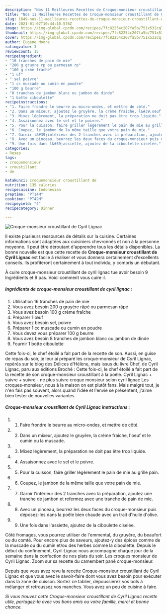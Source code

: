 ```yaml
---
description: "Nos 11 Meilleures Recettes de Croque-monsieur croustillant de Cyril Lignac"
title: "Nos 11 Meilleures Recettes de Croque-monsieur croustillant de Cyril Lignac"
slug: 1649-nos-11-meilleures-recettes-de-croque-monsieur-croustillant-de-cyril-lignac
date: 2021-01-07T10:44:10.576Z
image: https://img-global.cpcdn.com/recipes/7fc82254c207fa5b/751x532cq70/croque-monsieur-croustillant-de-cyril-lignac-photo-principale-de-la-recette.jpg
thumbnail: https://img-global.cpcdn.com/recipes/7fc82254c207fa5b/751x532cq70/croque-monsieur-croustillant-de-cyril-lignac-photo-principale-de-la-recette.jpg
cover: https://img-global.cpcdn.com/recipes/7fc82254c207fa5b/751x532cq70/croque-monsieur-croustillant-de-cyril-lignac-photo-principale-de-la-recette.jpg
author: Eugene Moore
ratingvalue: 3
reviewcount: 15
recipeingredient:
- "16 tranches de pain de mie"
- "200 g gruyre rp ou parmesan rp"
- "100 g crme frache"
- "1 uf"
- " sel poivre"
- "1 cc muscade ou cumin en poudre"
- "100 g beurre"
- "8 tranches de jambon blanc ou jambon de dinde"
- "1 botte ciboulette"
recipeinstructions:
- "1. Faire frondre le beurre au micro-ondes, et mettre de côté."
- "2. Dans un mixeur, ajoutez le gruyère, la crème fraiche, l&#39;oeuf et le cumin ou la muscade."
- "3. Mixez légèrement, la préparation ne doit pas être trop liquide."
- "4. Assaisonnez avec le sel et le poivre."
- "5. Pour la cuisson, faire griller légèrement le pain de mie au grille pain."
- "6. Coupez, le jambon de la même taille que votre pain de mie."
- "7. Garnir l&#39;intérieur des 2 tranches avec la préparation, ajoutez une tranche de jambon et refermez avec une tranche de pain de mie."
- "8. Avec un pinceau, beurrez les deux faces du croque-monsieur puis déposez-les dans la poêle bien chaude avec un trait d&#39;huile d&#39;olive."
- "9. Une fois dans l&#39;assiette, ajoutez de la ciboulette ciselée."
categories:
- Resep
tags:
- croquemonsieur
- croustillant
- de

katakunci: croquemonsieur croustillant de 
nutrition: 135 calories
recipecuisine: Indonesian
preptime: "PT14M"
cooktime: "PT42M"
recipeyield: "4"
recipecategory: Dinner

---
```



![Croque-monsieur croustillant de Cyril Lignac](https://img-global.cpcdn.com/recipes/7fc82254c207fa5b/751x532cq70/croque-monsieur-croustillant-de-cyril-lignac-photo-principale-de-la-recette.jpg)

Il existe plusieurs ressources de détails sur la cuisine. Certaines informations sont adaptées aux cuisiniers chevronnés et non à la personne moyenne. Il peut être déroutant d'apprendre tous les détails disponibles. La bonne nouvelle est que cette recette de <strong> Croque-monsieur croustillant de Cyril Lignac </strong> est facile à réaliser et vous donnera certainement d'excellents conseils. Ils profiteront certainement à tout individu, y compris un débutant.

<!--inarticleads1-->

À cuire croque-monsieur croustillant de cyril lignac tue avoir besoin 9 Ingrédients et 9 pas. Voici comment vous cuire il.

##### Ingrédients de croque-monsieur croustillant de cyril lignac :

1. Utilisation 16 tranches de pain de mie
1. Vous avez besoin 200 g gruyère râpé ou parmesan râpé
1. Vous avez besoin 100 g crème fraîche
1. Préparer 1 œuf
1. Vous avez besoin  sel, poivre
1. Préparer 1 cc muscade ou cumin en poudre
1. Vous devez vous préparer 100 g beurre
1. Vous avez besoin 8 tranches de jambon blanc ou jambon de dinde
1. Fournir 1 botte ciboulette


Cette fois-ci, le chef étoilé a fait part de la recette de son. Aussi, en guise de repas du soir, je leur ai préparé les croque-monsieur de Cyril Lignac, repérés sur le blog des Délices d&#39;Hélène, mais issus du livre Chef, de Cyril Lignac, paru aux éditions Broché : Cette fois-ci, le chef étoilé a fait part de la recette de son croque-monsieur croustillant à la poêle. Cyril Lignac + suivre + suivre - ne plus suivre croque monsieur selon cyril lignac Les croques-monsieur, nous à la maison on est plutôt fans. Mais malgré tout, je n&#39;en fais pas souvent, alors quand l&#39;idée et l&#39;envie se présentent, j&#39;aime bien tester de nouvelles variantes. 

<!--inarticleads2-->

##### Croque-monsieur croustillant de Cyril Lignac instructions :

1. 1. Faire frondre le beurre au micro-ondes, et mettre de côté.
1. 2. Dans un mixeur, ajoutez le gruyère, la crème fraiche, l&#39;oeuf et le cumin ou la muscade.
1. 3. Mixez légèrement, la préparation ne doit pas être trop liquide.
1. 4. Assaisonnez avec le sel et le poivre.
1. 5. Pour la cuisson, faire griller légèrement le pain de mie au grille pain.
1. 6. Coupez, le jambon de la même taille que votre pain de mie.
1. 7. Garnir l&#39;intérieur des 2 tranches avec la préparation, ajoutez une tranche de jambon et refermez avec une tranche de pain de mie.
1. 8. Avec un pinceau, beurrez les deux faces du croque-monsieur puis déposez-les dans la poêle bien chaude avec un trait d&#39;huile d&#39;olive.
1. 9. Une fois dans l&#39;assiette, ajoutez de la ciboulette ciselée.


Côté fromages, vous pourrez utiliser de l&#39;emmental, du gruyère, du beaufort ou du comté. Pour encore plus de saveurs, ajoutez-y des épices comme de la muscade ou du cumin et/ou des herbes comme la ciboulette. Depuis le début du confinement, Cyril Lignac nous accompagne chaque jour de la semaine dans la confection de nos plats du soir. Les croques monsieur de Cyril Lignac. Zoom sur sa recette du camembert pané croque-monsieur. 

<!--inarticleads1-->

<p>
Depuis que vous avez revu la recette Croque-monsieur croustillant de Cyril Lignac et que vous avez le savoir-faire dont vous avez besoin pour exécuter dans la zone de cuisson. Sortez ce tablier, dépoussiérez vos bols à mélanger et retroussez vos manches. Vous avez un peu de cuisine à faire.
</p>

<p>
<i>Si vous trouvez cette Croque-monsieur croustillant de Cyril Lignac recette utile, partagez-la avec vos bons amis ou votre famille, merci et bonne chance.</i>
</p>
